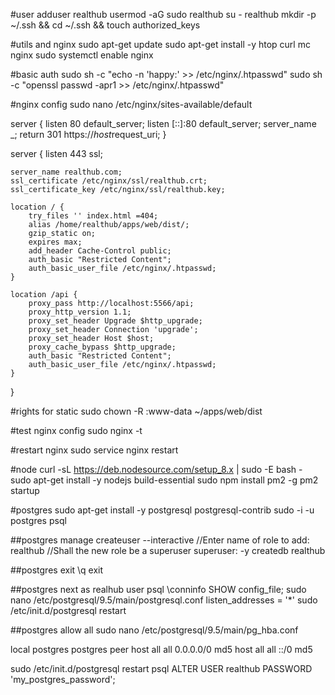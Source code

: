 #user
adduser realthub
usermod -aG sudo realthub
su - realthub
mkdir -p ~/.ssh && cd ~/.ssh && touch authorized_keys

#utils and nginx
sudo apt-get update
sudo apt-get install -y htop curl mc nginx
sudo systemctl enable nginx

#basic auth
sudo sh -c "echo -n 'happy:' >> /etc/nginx/.htpasswd"
sudo sh -c "openssl passwd -apr1 >> /etc/nginx/.htpasswd"

#nginx config
sudo nano /etc/nginx/sites-available/default

server {
	listen 80 default_server;
	listen [::]:80 default_server;
	server_name _;
	return 301 https://$host$request_uri;
}

server {
    listen 443 ssl;

    server_name realthub.com;
    ssl_certificate /etc/nginx/ssl/realthub.crt;
    ssl_certificate_key /etc/nginx/ssl/realthub.key;

    location / {
        try_files '' index.html =404;
        alias /home/realthub/apps/web/dist/;
        gzip_static on;
        expires max;
        add_header Cache-Control public;
        auth_basic "Restricted Content";
        auth_basic_user_file /etc/nginx/.htpasswd;
    }

    location /api {
        proxy_pass http://localhost:5566/api;
        proxy_http_version 1.1;
        proxy_set_header Upgrade $http_upgrade;
        proxy_set_header Connection 'upgrade';
        proxy_set_header Host $host;
        proxy_cache_bypass $http_upgrade;
        auth_basic "Restricted Content";
        auth_basic_user_file /etc/nginx/.htpasswd;
    }
}

#rights for static
sudo chown -R :www-data ~/apps/web/dist

#test nginx config
sudo nginx -t

#restart nginx
sudo service nginx restart

#node
curl -sL https://deb.nodesource.com/setup_8.x | sudo -E bash -
sudo apt-get install -y nodejs build-essential
sudo npm install pm2 -g
pm2 startup

#postgres
sudo apt-get install -y postgresql postgresql-contrib
sudo -i -u postgres
psql

##postgres manage
createuser --interactive
//Enter name of role to add: realthub
//Shall the new role be a superuser superuser: -y
createdb realthub

##postgres exit
\q
exit

##postgres next as realhub user
psql
\conninfo
SHOW config_file;
sudo nano /etc/postgresql/9.5/main/postgresql.conf
listen_addresses = '*'
sudo /etc/init.d/postgresql restart

##postgres allow all
sudo nano /etc/postgresql/9.5/main/pg_hba.conf

local   postgres        postgres        peer
host    all             all              0.0.0.0/0                       md5
host    all             all              ::/0                            md5

sudo /etc/init.d/postgresql restart
psql
ALTER USER realthub PASSWORD 'my_postgres_password';
